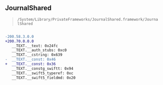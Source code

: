 ## JournalShared

> `/System/Library/PrivateFrameworks/JournalShared.framework/JournalShared`

```diff

-200.58.3.0.0
+200.70.0.0.0
   __TEXT.__text: 0x24fc
   __TEXT.__auth_stubs: 0xc0
   __TEXT.__cstring: 0x639
-  __TEXT.__const: 0x46
+  __TEXT.__const: 0x36
   __TEXT.__constg_swiftt: 0x94
   __TEXT.__swift5_typeref: 0xc
   __TEXT.__swift5_fieldmd: 0x20

```
